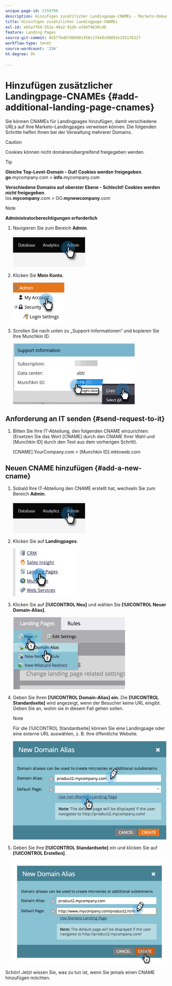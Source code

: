 ```yaml
---
unique-page-id: 2359798
description: Hinzufügen zusätzlicher Landingpage-CNAMEs - Marketo-Dokumente - Produktdokumentation
title: Hinzufügen zusätzlicher Landingpage-CNAMEs
exl-id: eb5a7f69-552e-49a2-91db-a784f4639cd0
feature: Landing Pages
source-git-commit: 0d37fbdb7d08901458c1744dc68893e155176327
workflow-type: tm+mt
source-wordcount: '234'
ht-degree: 0%

---
```


# Hinzufügen zusätzlicher Landingpage-CNAMEs {#add-additional-landing-page-cnames}

Sie können CNAMEs für Landingpages hinzufügen, damit verschiedene URLs auf Ihre Marketo-Landingpages verweisen können. Die folgenden Schritte helfen Ihnen bei der Verwaltung mehrerer Domains.

>[!CAUTION]
>
>Cookies können nicht domänenübergreifend freigegeben werden.

>[!TIP]
>
>**Gleiche Top-Level-Domain - Gut! Cookies werden freigegeben**.<br/> **go**.mycompany.com > **info**.mycompany.com
>
>**Verschiedene Domains auf oberster Ebene - Schlecht! Cookies werden _nicht_ freigegeben**.<br/> los.**mycompany**.com > GO.**mynewcompany**.com

>[!NOTE]
>
>**Administratorberechtigungen erforderlich**

1. Navigieren Sie zum Bereich **Admin**.

   ![](assets/add-additional-landing-page-cnames-1.png)

1. Klicken Sie **Mein Konto**.

   ![](assets/add-additional-landing-page-cnames-2.png)

1. Scrollen Sie nach unten zu „Support-Informationen“ und kopieren Sie Ihre Munchkin ID.

   ![](assets/add-additional-landing-page-cnames-3.png)

## Anforderung an IT senden {#send-request-to-it}

1. Bitten Sie Ihre IT-Abteilung, den folgenden CNAME einzurichten: (Ersetzen Sie das Wort [CNAME] durch den CNAME Ihrer Wahl und [Munchkin ID] durch den Text aus dem vorherigen Schritt).

   [CNAME].YourCompany.com > [Munchkin ID].mktoweb.com

## Neuen CNAME hinzufügen {#add-a-new-cname}

1. Sobald Ihre IT-Abteilung den CNAME erstellt hat, wechseln Sie zum Bereich **Admin**.

   ![](assets/add-additional-landing-page-cnames-4.png)

1. Klicken Sie auf **Landingpages**.

   ![](assets/add-additional-landing-page-cnames-5.png)

1. Klicken Sie auf **[!UICONTROL Neu]** und wählen Sie **[!UICONTROL Neuer Domain-Alias]**.

   ![](assets/add-additional-landing-page-cnames-6.png)

1. Geben Sie Ihren **[!UICONTROL Domain-Alias] ein.** Die **[!UICONTROL Standardseite]** wird angezeigt, wenn der Besucher keine URL eingibt. Geben Sie an, wohin sie in diesem Fall gehen sollen.

   >[!NOTE]
   >
   >Für die [!UICONTROL Standardseite] können Sie eine Landingpage oder eine externe URL auswählen, z. B. Ihre öffentliche Website.

   ![](assets/add-additional-landing-page-cnames-7.png)

1. Geben Sie Ihre **[!UICONTROL Standardseite]** ein und klicken Sie auf **[!UICONTROL Erstellen]**.

   ![](assets/add-additional-landing-page-cnames-8.png)

Schön! Jetzt wissen Sie, was zu tun ist, wenn Sie jemals einen CNAME hinzufügen möchten.
